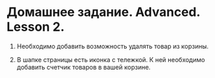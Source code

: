 # Домашнее задание. Advanced. Lesson 2.

1) Необходимо добавить возможность удалять товар из корзины.

2) В шапке страницы есть иконка с тележкой. К ней необходимо добавить счетчик товаров в вашей корзине.
